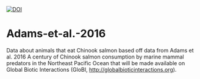 [![DOI](https://zenodo.org/badge/66579354.svg)](https://zenodo.org/badge/latestdoi/66579354)

# Adams-et-al.-2016

Data about animals that eat Chinook salmon based off data from Adams et al. 2016 A century of Chinook salmon consumption by marine mammal predators in the Northeast Pacific Ocean that will be made available on Global Biotic Interactions (GloBI, http://globalbioticinteractions.org).
